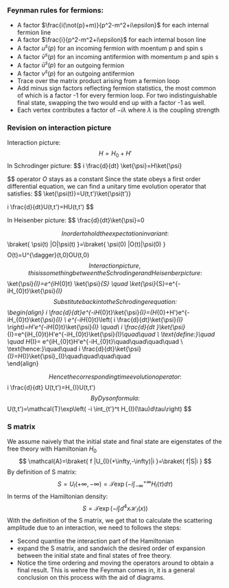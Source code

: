 ### Feynman rules for fermions:

* A factor $\frac{i(\not{p}+m)}{p^2-m^2+i\epsilon}$ for each internal fermion line
* A factor $\frac{i}{p^2-m^2+i\epsilon}$ for each internal boson line
* A factor $u^s(p)$ for an incoming fermion with moentum p and spin s
* A factor $\bar{v}^s(p)$ for an incoming antifermion with momentum p and spin s
* A factor $\bar{u}^s(p)$ for an outgoing fermion
* A factor $v^s(p)$ for an outgoing antifermion
* Trace over the matrix product arising from a fermion loop
* Add minus sign factors reflecting fermion statistics, the most common of which is a factor -1 for every fermion loop. For two indistinguishable final state, swapping the two would end up with a factor -1 as well.
* Each vertex contributes a factor of $-i\lambda$ where $\lambda$ is the coupling strength

### Revision on interaction picture 
Interaction picture:
$$
H=H_{0}+H'
$$
In Schrodinger picture:
$$
i \frac{d}{dt} \ket{\psi}=H\ket{\psi}

$$
operator $O$ stays as a constant
Since the state obeys a first order differential equation, we can find a unitary time evolution operator that satisfies:
$$
\ket{\psi(t)}=U(t,t')\ket{\psi(t')}

$$
$$
i \frac{d}{dt}U(t,t')=HU(t,t')
$$

In Heisenber picture:
$$
\frac{d}{dt}\ket{\psi}=0

$$
In order to hold the expectation invariant:
$$
\braket{ \psi(t) |O|\psi(t)  }=\braket{ \psi(0) |O(t)|\psi(0)  }  
$$
$$
O(t)=U^{\dagger}(t,0)OU(t,0)
$$
Interaction picture, this is something between the Schrodinger and Heisenber picture:
$$
\ket{\psi}_{I}=e^{iH_{0}t} \ket{\psi}_{S} \quad \ket{\psi}_{S}=e^{-iH_{0}t}\ket{\psi}_{I}  
$$
Substitute back into the Schrodinger equation:
$$
\begin{align}
i \frac{d}{dt}e^{-iH_{0}t}\ket{\psi}_{I}=(H_{0}+H')e^{-iH_{0}t}\ket{\psi}_{I} \\
e^{-iH_{0}t}\left( i \frac{d}{dt}\ket{\psi}_{I} \right)=H'e^{-iH_{0}t}\ket{\psi}_{I}  \quad\\ 
i \frac{d}{dt }\ket{\psi}_{I}=e^{iH_{0}t}H'e^{-iH_{0}t}\ket{\psi}_{I}\quad\quad   \\
\text{define:}\quad \quad H_{I}= e^{iH_{0}t}H'e^{-iH_{0}t}\quad\quad\quad\quad \\
\text{hence:}\quad\quad i \frac{d}{dt}\ket{\psi}_{I}=H_{I}\ket{\psi}_{I}\quad\quad\quad\quad  
\end{align}

$$
Hence the corresponding time evolution operator:
$$
i \frac{d}{dt} U(t,t')=H_{I}U(t,t')
$$
By Dyson formula:
$$
U(t,t')=\mathcal{T}\exp\left( -i \int_{t'}^t H_{I}(\tau)d\tau\right)
$$
### S matrix
We assume naively that the initial state and final state are eigenstates of the free theory with Hamiltonian $H_{0}$
$$
\mathcal{A}=\braket{ f |U_{I}(+\infty,-\infty)|i  }=\braket{ f|S|i  }  
$$
By definition of S matrix:
$$
S=U_{I}(+\infty,-\infty)=\mathcal{T}\exp\left( -i \int_{-\infty}^{+\infty}H_{I}(\tau)d\tau \right)
$$
In terms of the Hamiltonian density:
$$
S=\mathcal{T}\exp\left( -i \int d^4x\mathcal{H}_{I}(x) \right)
$$
With the definition of the S matrix, we get that to calculate the scattering amplitude due to an interaction, we need to follows the steps:
* Second quantise the interaction part of the Hamiltonian
* expand the S matrix, and sandwich the desired order of expansion between the initial state and final states of free theory.
* Notice the time ordering and moving the operators around to obtain a final result.
This is wehre the Feynman comes in, it is a general conclusion on this process with the aid of diagrams.
